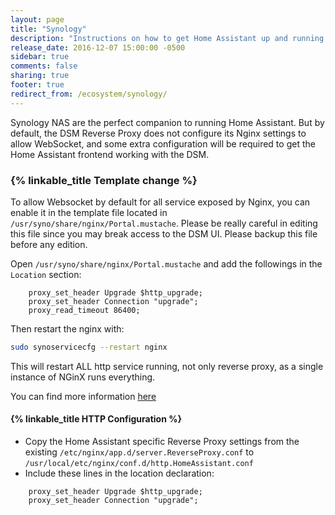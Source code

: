 ```yaml
---
layout: page
title: "Synology"
description: "Instructions on how to get Home Assistant up and running on Synology"
release_date: 2016-12-07 15:00:00 -0500
sidebar: true
comments: false
sharing: true
footer: true
redirect_from: /ecosystem/synology/
---
```


Synology NAS are the perfect companion to running Home Assistant. But by default, the DSM Reverse Proxy does not configure its Nginx settings to allow WebSocket, and some extra configuration will be required to get the Home Assistant frontend working with the DSM.

### {% linkable_title Template change %}

To allow Websocket by default for all service exposed by Nginx, you can enable it in the template file located in `/usr/syno/share/nginx/Portal.mustache`. Please be really careful in editing this file since you may break access to the DSM UI. Please backup this file before any edition.

Open `/usr/syno/share/nginx/Portal.mustache` and add the followings in the `Location` section:
```
    proxy_set_header Upgrade $http_upgrade;
    proxy_set_header Connection "upgrade";
    proxy_read_timeout 86400;
```

Then restart the nginx with:
```bash
sudo synoservicecfg --restart nginx
```
This will restart ALL http service running, not only reverse proxy, as a single instance of NGinX runs everything.

You can find more information [here](https://github.com/orobardet/dsm-reverse-proxy-websocket)


#### {% linkable_title HTTP Configuration %}

- Copy the Home Assistant specific Reverse Proxy settings from the existing `/etc/nginx/app.d/server.ReverseProxy.conf` to `/usr/local/etc/nginx/conf.d/http.HomeAssistant.conf`
- Include these lines in the location declaration:

```
    proxy_set_header Upgrade $http_upgrade;
    proxy_set_header Connection "upgrade";
```
